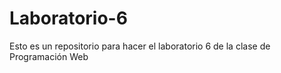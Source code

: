 # Laboratorio-6
Esto es un repositorio para hacer el laboratorio 6 de la clase de Programación Web 
